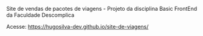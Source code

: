 Site de vendas de pacotes de viagens - Projeto da disciplina Basic FrontEnd da Faculdade Descomplica

Acesse:
https://hugosilva-dev.github.io/site-de-viagens/
